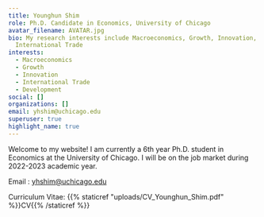```yaml
---
title: Younghun Shim
role: Ph.D. Candidate in Economics, University of Chicago
avatar_filename: AVATAR.jpg
bio: My research interests include Macroeconomics, Growth, Innovation, and
  International Trade
interests:
  - Macroeconomics
  - Growth
  - Innovation
  - International Trade
  - Development
social: []
organizations: []
email: yhshim@uchicago.edu
superuser: true
highlight_name: true
---
```

Welcome to my website! I am currently a 6th year Ph.D. student in Economics at the University of Chicago. I will be on the job market during 2022-2023 academic year.

Email : yhshim@uchicago.edu

Curriculum Vitae: {{% staticref "uploads/CV_Younghun_Shim.pdf" %}}CV{{% /staticref %}}